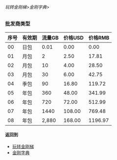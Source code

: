 ###### 玩转金刚梯>金刚字典>
### 批发商类型

|序号|有效期|流量GB|价格USD|价格RMB|
|------| ------| ------| ------|------| 
|00|日包| 0.01|0.00|0.00| 
|01|月包| 2|2.50|17.81|
|02|月包|10|4.00|28.50| 
|03|月包|30|6.00|42.75| 
|04|季包|90|16.80|119.72| 
|05|年包|360|48.00|341.99|
|06|年包|720|72.00|512.99|
|07|年包|1440|108.00|769.48|
|08|年包|2,880|168.00|1196.97|

#### 返回到
- [玩转金刚梯](https://github.com/a2zitpro/web/blob/master/LadderFree/A.md)
- [金刚字典](https://github.com/a2zitpro/web/blob/master/LadderFree/kkDictionary/KKDictionary.md)


